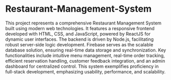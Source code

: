 # Restaurant-Management-System
This project represents a comprehensive Restaurant Management System built using modern web technologies. It features a responsive frontend developed with HTML, CSS, and JavaScript, powered by ReactJS for dynamic user interfaces. The backend is driven by Node.js, facilitating robust server-side logic development. Firebase serves as the scalable database solution, ensuring real-time data storage and synchronization. Key functionalities include intuitive menu management, real-time order tracking, efficient reservation handling, customer feedback integration, and an admin dashboard for centralized control. This system exemplifies proficiency in full-stack development, emphasizing usability, performance, and scalability.

